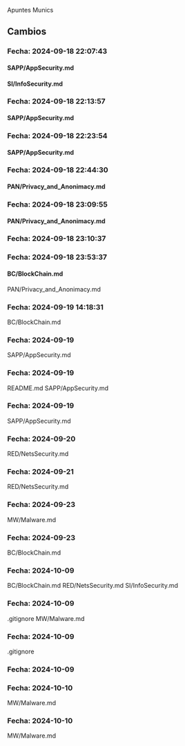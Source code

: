 Apuntes Munics 
## Cambios

### Fecha: 2024-09-18 22:07:43

#### SAPP/AppSecurity.md
#### SI/InfoSecurity.md 


### Fecha: 2024-09-18 22:13:57

####  SAPP/AppSecurity.md


### Fecha: 2024-09-18 22:23:54

#### SAPP/AppSecurity.md 


### Fecha: 2024-09-18 22:44:30

#### PAN/Privacy_and_Anonimacy.md


### Fecha: 2024-09-18 23:09:55

#### PAN/Privacy_and_Anonimacy.md



### Fecha: 2024-09-18 23:10:37

#### 



### Fecha: 2024-09-18 23:53:37

#### BC/BlockChain.md
PAN/Privacy_and_Anonimacy.md



### Fecha: 2024-09-19 14:18:31

 BC/BlockChain.md



### Fecha: 2024-09-19

 SAPP/AppSecurity.md



### Fecha: 2024-09-19

 README.md
SAPP/AppSecurity.md



### Fecha: 2024-09-19

 SAPP/AppSecurity.md



### Fecha: 2024-09-20

 RED/NetsSecurity.md



### Fecha: 2024-09-21

 RED/NetsSecurity.md



### Fecha: 2024-09-23

 MW/Malware.md



### Fecha: 2024-09-23

 BC/BlockChain.md



### Fecha: 2024-10-09

 BC/BlockChain.md
RED/NetsSecurity.md
SI/InfoSecurity.md



### Fecha: 2024-10-09

 .gitignore
MW/Malware.md



### Fecha: 2024-10-09

 .gitignore



### Fecha: 2024-10-09

 



### Fecha: 2024-10-10

 MW/Malware.md



### Fecha: 2024-10-10

 MW/Malware.md

